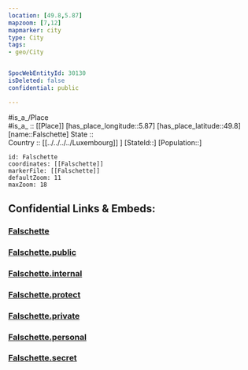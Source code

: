 ```yaml
---
location: [49.8,5.87] 
mapzoom: [7,12] 
mapmarker: city 
type: City
tags:
- geo/City


SpocWebEntityId: 30130
isDeleted: false
confidential: public

---
```

#is_a_/Place  
#is_a_ :: [[Place]] 
[has_place_longitude::5.87] 
[has_place_latitude::49.8] 
[name::Falschette] 
State ::  
Country :: [[../../../../Luxembourg]] ] 
[StateId::] 
[Population::] 



```leaflet
id: Falschette
coordinates: [[Falschette]] 
markerFile: [[Falschette]] 
defaultZoom: 11 
maxZoom: 18
```


## Confidential Links & Embeds: 

### [Falschette](/_Standards/Earth/Continent/Europe/Europe~West/Luxembourg/Districts~Luxembourg/Diekirch/City/Falschette.md) 

### [Falschette.public](/_public/Earth/Continent/Europe/Europe~West/Luxembourg/Districts~Luxembourg/Diekirch/City/Falschette.public.md) 

### [Falschette.internal](/_internal/Earth/Continent/Europe/Europe~West/Luxembourg/Districts~Luxembourg/Diekirch/City/Falschette.internal.md) 

### [Falschette.protect](/_protect/Earth/Continent/Europe/Europe~West/Luxembourg/Districts~Luxembourg/Diekirch/City/Falschette.protect.md) 

### [Falschette.private](/_private/Earth/Continent/Europe/Europe~West/Luxembourg/Districts~Luxembourg/Diekirch/City/Falschette.private.md) 

### [Falschette.personal](/_personal/Earth/Continent/Europe/Europe~West/Luxembourg/Districts~Luxembourg/Diekirch/City/Falschette.personal.md) 

### [Falschette.secret](/_secret/Earth/Continent/Europe/Europe~West/Luxembourg/Districts~Luxembourg/Diekirch/City/Falschette.secret.md)

